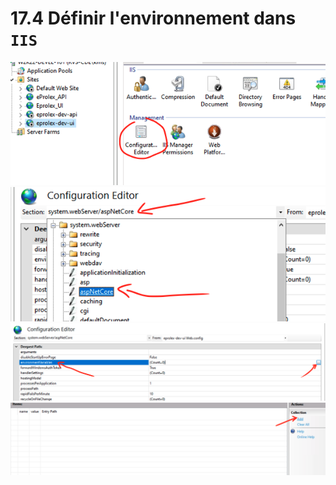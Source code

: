 # 17.4 Définir l'environnement dans `IIS`

<img src="assets/first-sstep-iis-env-setting-jure.png" alt="first-sstep-iis-env-setting-jure" />

<img src="assets/open-aspnetcore-settings-oijbvcd.png" alt="open-aspnetcore-settings-oijbvcd" />

<img src="assets/env-variable-setiings-poilkjhg.png" alt="env-variable-setiings-poilkjhg" />

<img src="assets/adding-var-env-setting-iiss-hyujnbbv.png" alt="adding-var-env-setting-iiss-hyujnbbv" />











